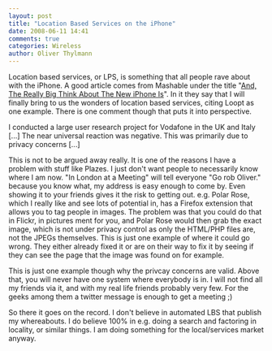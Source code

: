 ```yaml
---
layout: post
title: "Location Based Services on the iPhone"
date: 2008-06-11 14:41
comments: true
categories: Wireless
author: Oliver Thylmann
---
```







Location based services, or LPS, is something that all people rave about with the iPhone. A good article comes from Mashable under the title &quot;[And, The Really Big Think About The New iPhone Is](http://mashable.com/2008/06/11/iphone-gps/)&quot;. In it they say that I will finally bring to us the wonders of location based services, citing Loopt as one example. There is one comment though that puts it into perspective.

I conducted a large user research project for Vodafone in the UK and Italy [...] The near universal reaction was negative. This was primarily due to privacy concerns [...]

This is not to be argued away really. It is one of the reasons I have a problem with stuff like Plazes. I just don't want people to necessarily know where I am now. &quot;In London at a Meeting&quot; will tell everyone &quot;Go rob Oliver.&quot; because you know what, my address is easy enough to come by. Even showing it to your friends gives it the risk to getting out. e.g. Polar Rose, which I really like and see lots of potential in, has a Firefox extension that allows you to tag people in images. The problem was that you could do that in Flickr, in pictures ment for you, and Polar Rose would then grab the exact image, which is not under privacy control as only the HTML/PHP files are, not the JPEGs themselves. This is just one example of where it could go wrong. They either already fixed it or are on their way to fix it by seeing if they can see the page that the image was found on for example.

This is just one example though why the privcay concerns are valid. Above that, you will never have one system where everybody is in. I will not find all my friends via it, and with my real life friends probably very few. For the geeks among them a twitter message is enough to get a meeting ;)

So there it goes on the record. I don't believe in automated LBS that publish my whereabouts. I do believe 100% in e.g. doing a search and factoring in locality, or similar things. I am doing something for the local/services market anyway.


